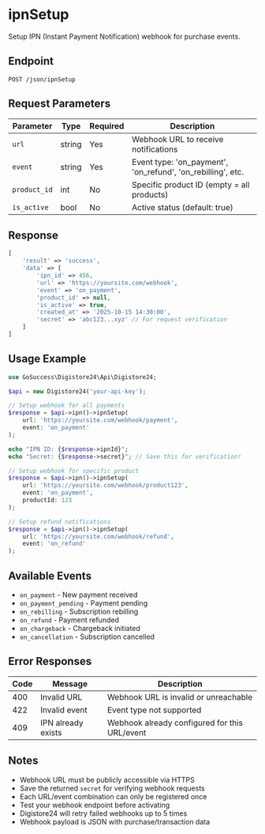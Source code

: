 # ipnSetup

Setup IPN (Instant Payment Notification) webhook for purchase events.

## Endpoint

```
POST /json/ipnSetup
```

## Request Parameters

| Parameter | Type | Required | Description |
|-----------|------|----------|-------------|
| `url` | string | Yes | Webhook URL to receive notifications |
| `event` | string | Yes | Event type: 'on_payment', 'on_refund', 'on_rebilling', etc. |
| `product_id` | int | No | Specific product ID (empty = all products) |
| `is_active` | bool | No | Active status (default: true) |

## Response

```php
[
    'result' => 'success',
    'data' => [
        'ipn_id' => 456,
        'url' => 'https://yoursite.com/webhook',
        'event' => 'on_payment',
        'product_id' => null,
        'is_active' => true,
        'created_at' => '2025-10-15 14:30:00',
        'secret' => 'abc123...xyz' // For request verification
    ]
]
```

## Usage Example

```php
use GoSuccess\Digistore24\Api\Digistore24;

$api = new Digistore24('your-api-key');

// Setup webhook for all payments
$response = $api->ipn()->ipnSetup(
    url: 'https://yoursite.com/webhook/payment',
    event: 'on_payment'
);

echo "IPN ID: {$response->ipnId}";
echo "Secret: {$response->secret}"; // Save this for verification!

// Setup webhook for specific product
$response = $api->ipn()->ipnSetup(
    url: 'https://yoursite.com/webhook/product123',
    event: 'on_payment',
    productId: 123
);

// Setup refund notifications
$response = $api->ipn()->ipnSetup(
    url: 'https://yoursite.com/webhook/refund',
    event: 'on_refund'
);
```

## Available Events

- `on_payment` - New payment received
- `on_payment_pending` - Payment pending
- `on_rebilling` - Subscription rebilling
- `on_refund` - Payment refunded
- `on_chargeback` - Chargeback initiated
- `on_cancellation` - Subscription cancelled

## Error Responses

| Code | Message | Description |
|------|---------|-------------|
| 400 | Invalid URL | Webhook URL is invalid or unreachable |
| 422 | Invalid event | Event type not supported |
| 409 | IPN already exists | Webhook already configured for this URL/event |

## Notes

- Webhook URL must be publicly accessible via HTTPS
- Save the returned `secret` for verifying webhook requests
- Each URL/event combination can only be registered once
- Test your webhook endpoint before activating
- Digistore24 will retry failed webhooks up to 5 times
- Webhook payload is JSON with purchase/transaction data
